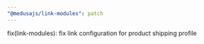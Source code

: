 ```yaml
---
"@medusajs/link-modules": patch
---
```


fix(link-modules): fix link configuration for product shipping profile
